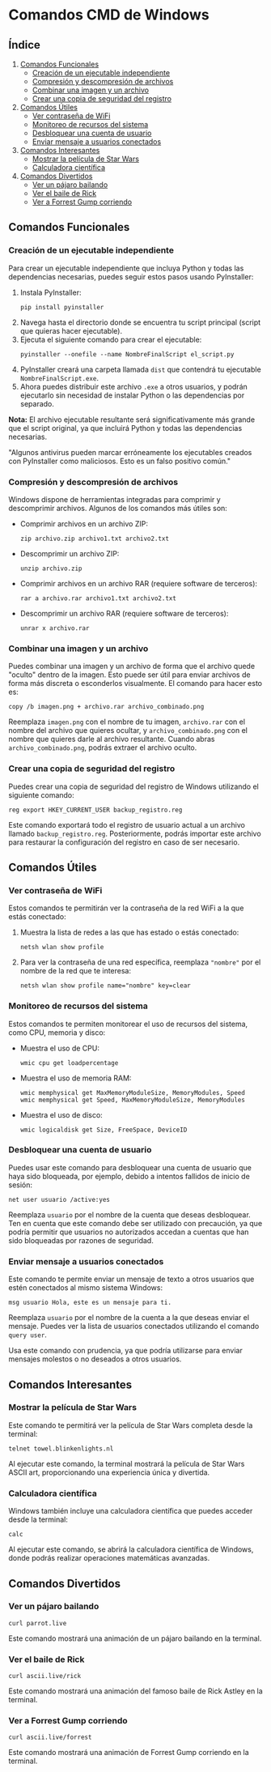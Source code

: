 # Comandos CMD de Windows

## Índice

1. [Comandos Funcionales](#comandos-funcionales)
   - [Creación de un ejecutable independiente](#creación-de-un-ejecutable-independiente)
   - [Compresión y descompresión de archivos](#compresión-y-descompresión-de-archivos)
   - [Combinar una imagen y un archivo](#combinar-una-imagen-y-un-archivo)
   - [Crear una copia de seguridad del registro](#crear-una-copia-de-seguridad-del-registro)
2. [Comandos Útiles](#comandos-útiles)
   - [Ver contraseña de WiFi](#ver-contraseña-de-wifi)
   - [Monitoreo de recursos del sistema](#monitoreo-de-recursos-del-sistema)
   - [Desbloquear una cuenta de usuario](#desbloquear-una-cuenta-de-usuario)
   - [Enviar mensaje a usuarios conectados](#enviar-mensaje-a-usuarios-conectados)
3. [Comandos Interesantes](#comandos-interesantes)
   - [Mostrar la película de Star Wars](#mostrar-la-película-de-star-wars)
   - [Calculadora científica](#calculadora-científica)
4. [Comandos Divertidos](#comandos-divertidos)
   - [Ver un pájaro bailando](#ver-un-pájaro-bailando)
   - [Ver el baile de Rick](#ver-el-baile-de-rick)
   - [Ver a Forrest Gump corriendo](#ver-a-forrest-gump-corriendo)

## Comandos Funcionales

### Creación de un ejecutable independiente

Para crear un ejecutable independiente que incluya Python y todas las dependencias necesarias, puedes seguir estos pasos usando PyInstaller:

1. Instala PyInstaller:
   ```
   pip install pyinstaller
   ```
2. Navega hasta el directorio donde se encuentra tu script principal (script que quieras hacer ejecutable).
3. Ejecuta el siguiente comando para crear el ejecutable:
   ```
   pyinstaller --onefile --name NombreFinalScript el_script.py
   ```
4. PyInstaller creará una carpeta llamada `dist` que contendrá tu ejecutable `NombreFinalScript.exe`.
5. Ahora puedes distribuir este archivo `.exe` a otros usuarios, y podrán ejecutarlo sin necesidad de instalar Python o las dependencias por separado.

**Nota:** El archivo ejecutable resultante será significativamente más grande que el script original, ya que incluirá Python y todas las dependencias necesarias.

"Algunos antivirus pueden marcar erróneamente los ejecutables creados con PyInstaller como maliciosos. Esto es un falso positivo común."

### Compresión y descompresión de archivos

Windows dispone de herramientas integradas para comprimir y descomprimir archivos. Algunos de los comandos más útiles son:

- Comprimir archivos en un archivo ZIP:
  ```
  zip archivo.zip archivo1.txt archivo2.txt
  ```
- Descomprimir un archivo ZIP:
  ```
  unzip archivo.zip
  ```
- Comprimir archivos en un archivo RAR (requiere software de terceros):
  ```
  rar a archivo.rar archivo1.txt archivo2.txt
  ```
- Descomprimir un archivo RAR (requiere software de terceros):
  ```
  unrar x archivo.rar
  ```

### Combinar una imagen y un archivo

Puedes combinar una imagen y un archivo de forma que el archivo quede "oculto" dentro de la imagen. Esto puede ser útil para enviar archivos de forma más discreta o esconderlos visualmente. El comando para hacer esto es:

```
copy /b imagen.png + archivo.rar archivo_combinado.png
```

Reemplaza `imagen.png` con el nombre de tu imagen, `archivo.rar` con el nombre del archivo que quieres ocultar, y `archivo_combinado.png` con el nombre que quieres darle al archivo resultante. Cuando abras `archivo_combinado.png`, podrás extraer el archivo oculto.

### Crear una copia de seguridad del registro

Puedes crear una copia de seguridad del registro de Windows utilizando el siguiente comando:

```
reg export HKEY_CURRENT_USER backup_registro.reg
```

Este comando exportará todo el registro de usuario actual a un archivo llamado `backup_registro.reg`. Posteriormente, podrás importar este archivo para restaurar la configuración del registro en caso de ser necesario.

## Comandos Útiles

### Ver contraseña de WiFi

Estos comandos te permitirán ver la contraseña de la red WiFi a la que estás conectado:

1. Muestra la lista de redes a las que has estado o estás conectado:
   ```
   netsh wlan show profile
   ```
2. Para ver la contraseña de una red específica, reemplaza `"nombre"` por el nombre de la red que te interesa:
   ```
   netsh wlan show profile name="nombre" key=clear
   ```

### Monitoreo de recursos del sistema

Estos comandos te permiten monitorear el uso de recursos del sistema, como CPU, memoria y disco:

- Muestra el uso de CPU:
  ```
  wmic cpu get loadpercentage
  ```
- Muestra el uso de memoria RAM:
  ```
  wmic memphysical get MaxMemoryModuleSize, MemoryModules, Speed
  wmic memphysical get Speed, MaxMemoryModuleSize, MemoryModules
  ```
- Muestra el uso de disco:
  ```
  wmic logicaldisk get Size, FreeSpace, DeviceID
  ```

### Desbloquear una cuenta de usuario

Puedes usar este comando para desbloquear una cuenta de usuario que haya sido bloqueada, por ejemplo, debido a intentos fallidos de inicio de sesión:

```
net user usuario /active:yes
```

Reemplaza `usuario` por el nombre de la cuenta que deseas desbloquear. Ten en cuenta que este comando debe ser utilizado con precaución, ya que podría permitir que usuarios no autorizados accedan a cuentas que han sido bloqueadas por razones de seguridad.

### Enviar mensaje a usuarios conectados

Este comando te permite enviar un mensaje de texto a otros usuarios que estén conectados al mismo sistema Windows:

```
msg usuario Hola, este es un mensaje para ti.
```

Reemplaza `usuario` por el nombre de la cuenta a la que deseas enviar el mensaje. Puedes ver la lista de usuarios conectados utilizando el comando `query user`.

Usa este comando con prudencia, ya que podría utilizarse para enviar mensajes molestos o no deseados a otros usuarios.

## Comandos Interesantes

### Mostrar la película de Star Wars

Este comando te permitirá ver la película de Star Wars completa desde la terminal:

```
telnet towel.blinkenlights.nl
```

Al ejecutar este comando, la terminal mostrará la película de Star Wars ASCII art, proporcionando una experiencia única y divertida.

### Calculadora científica

Windows también incluye una calculadora científica que puedes acceder desde la terminal:

```
calc
```

Al ejecutar este comando, se abrirá la calculadora científica de Windows, donde podrás realizar operaciones matemáticas avanzadas.

## Comandos Divertidos

### Ver un pájaro bailando

```
curl parrot.live
```

Este comando mostrará una animación de un pájaro bailando en la terminal.

### Ver el baile de Rick

```
curl ascii.live/rick
```

Este comando mostrará una animación del famoso baile de Rick Astley en la terminal.

### Ver a Forrest Gump corriendo

```
curl ascii.live/forrest
```

Este comando mostrará una animación de Forrest Gump corriendo en la terminal.
